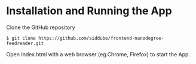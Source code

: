 # Installation and Running the App

Clone the GitHub repository

`$ git clone https://github.com/siddube/frontend-nanodegree-feedreader.git`

Open Index.html with a web browser (eg.Chrome, Firefox) to start the App.